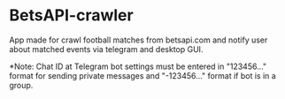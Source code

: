 # BetsAPI-crawler
App made for crawl football matches from betsapi.com and notify user about matched events via telegram and desktop GUI.

*Note: Chat ID at Telegram bot settings must be entered in "123456..."  format for sending private messages
 and "-123456..." format if bot is in a group.
